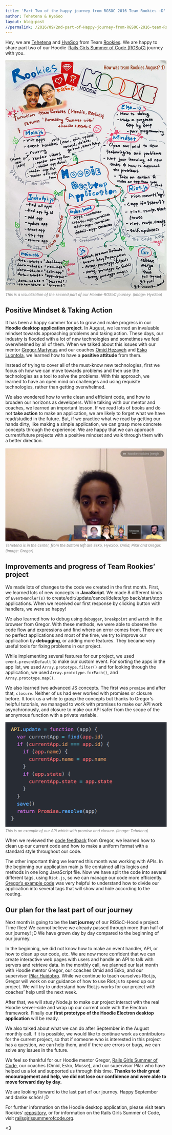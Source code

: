 ```yaml
---
title: 'Part Two of the happy journey from RGSOC 2016 Team Rookies :D'
author: Tehetena & HyeSoo
layout: blog-post
//permalink: /2016/09/2nd-part-of-Happy-journey-from-RGSOC-2016-team-Rookies/
---
```


Hey, we are [Tehetena](https://github.com/titay2) and [HyeSoo](https://github.com/flyjwayur) from Team [Rookies](https://twitter.com/hoodierookies). We are happy to share part two of our Hoodie-[Rails Girls Summer of Code (RGSoC)](http://railsgirlssummerofcode.org/) journey with you.

![Summary of our #2 our Hoodie-RGSoC journey](/blog/images/201609/team-Rookies-Summryofpart2Journey.jpg)<br>
<font color="grey"><small><i>This is a visualization of the second part of our Hoodie-RGSoC journey. (Image: HyeSoo)</i></small></font>

## Positive Mindset & Taking Action

It has been a happy summer for us to grow and make progress in our __Hoodie desktop application project__. In August, we learned an invaluable mindset towards approaching problems and taking action. These days, our industry is flooded with a lot of new technologies and sometimes we feel overwhelmed by all of them. When we talked about this issues with our mentor [Gregor Martynus](https://twitter.com/gr2m) and our coaches [Omid Hezaveh](https://github.com/omidfi) and [Esko Luontola](https://twitter.com/orfjackal), we learned how to have a __positive attitude__ from them. 

Instead of trying to cover all of the must-know new technologies, first we focus oh how we can move towards problems and then use the technologies as a tool to solve the problems. With this approach, we learned to have an open mind on challenges and using requisite technologies, rather than getting overwhelmed.  

We also wondered how to write clean and efficient code, and how to broaden our horizons as developers. While talking with our mentor and coaches, we learned an important lesson. If we read lots of books and do not __take action__ to make an application, we are likely to forget what we have read/studied in the future. But, if we practice what we read by getting our hands dirty, like making a simple application, we can grasp more concrete concepts through the experience. We are happy that we can approach current/future projects with a positive mindset and walk through them with a better direction.

![2nd Monthly call with a mentor, coaches and a supervisor](/blog/images/201609/team-Rookies-2nd-Monthlycall.png)<br>
<font color="grey"><small><i>Tehetena is in the center, from the bottom left are Esko, HyeSoo, Omid, Pilar and Gregor. (Image: Gregor)</i></small></font>

## Improvements and progress of Team Rookies’ project

We made lots of changes to the code we created in the first month. First, we learned lots of new concepts in __JavaScript__. We made 8 different kinds of `EventHandler(s)` to create/edit/update/cancel/delete/go back/start/stop applications. When we received our first response by clicking button with handlers, we were so happy! 

We also learned how to debug using `debugger`, `breakpoint` and `watch` in the browser from Gregor. With these methods, we were able to observe the code flow and expressions and find where an error comes from. There are no perfect applications and most of the time, we try to improve our application by __debugging__, or adding more features. They became very useful tools for fixing problems in our project.

While implementing several features for our project, we used `event.preventDefault` to make our custom event. For sorting the apps in the app list, we used `Array.prototype.filter()` and for looking through the application, we used `Array.prototype.forEach()`, and `Array.prototype.map()`.

We also learned two advanced JS concepts. The first was `promise` and after that, `closure`. Neither of us had ever worked with promises or closure before. It took us a while to grasp the concepts but thanks to Gregor's helpful tutorials, we managed to work with promises to make our API work asynchronously, and closure to make our API safer from the scope of the anonymous function with a private variable.

![Promise and Closure](/blog/images/201609/team-Rookies-code.png)<br>
<font color="grey"><small><i>This is an example of our API which with promise and closure. (Image: Tehetena)</i></small></font>

When we reviewed the [code feedback](https://github.com/Rookies-RGSOC2016/hoodie-electron-app/commits/gh-pages) from Gregor, we learned how to clean up our current code and how to make a uniform format with a standard style throughout our code.

The other important thing we learned this month was working with APIs. In the beginning our application main.js file contained all its logics and methods in one long JavaScript file. Now we have split the code into several different tags, using `Riot.js`, so we can manage our code more efficiently. [Gregor’s example code](https://github.com/gr2m/riot-router-example) was very helpful to understand how to divide our application into several tags that will show and hide according to the routing.

## Our plan for the last part of our journey

Next month is going to be the __last journey__ of our RGSoC-Hoodie project. Time flies! We cannot believe we already passed through more than half of our journey! ;D We have grown day by day compared to the beginning of our journey. 

In the beginning, we did not know how to make an event handler, API, or how to clean up our code, etc. We are now more confident that we can create interactive web pages with users and handle an API to talk with servers and retrieve data.
In the monthly call, we planned our last month with Hoodie mentor Gregor, our coaches Omid and Esko, and our supervisor [Pilar Huidobro](https://twitter.com/Althaire). While we continue to teach ourselves Riot.js, Gregor will work on our guidance of how to use Riot.js to speed up our project. We will try to understand how Riot.js works for our project with coaches’ help until the next week. 

After that, we will study Node.js to make our project interact with the real Hoodie server-side and wrap up our current code with the Electron framework. Finally our __first prototype of the Hoodie Electron desktop application__ will be ready.

We also talked about what we can do after September in the August monthly call. If it is possible, we would like to continue work as contributors for the current project, so that if someone who is interested in this project has a question, we can help them, and if there are errors or bugs, we can solve any issues in the future.

We feel so thankful for our Hoodie mentor Gregor, [Rails Girls Summer of Code](http://railsgirlssummerofcode.org/), our coaches (Omid, Esko, Musse), and our supervisor Pilar who have helped us a lot and supported us through this time. **Thanks to their great encouragement and help, we did not lose our confidence and were able to move forward day by day.**

We are looking forward to the last part of our journey. Happy September and danke schön! ;D

For further information on the Hoodie desktop application, please visit team Rookies’ [repository](https://github.com/Rookies-RGSOC2016/hoodie-electron-app), or for information on the Rails Girls Summer of Code, visit [railsgirlssummerofcode.org](http://railsgirlssummerofcode.org/).

<3
